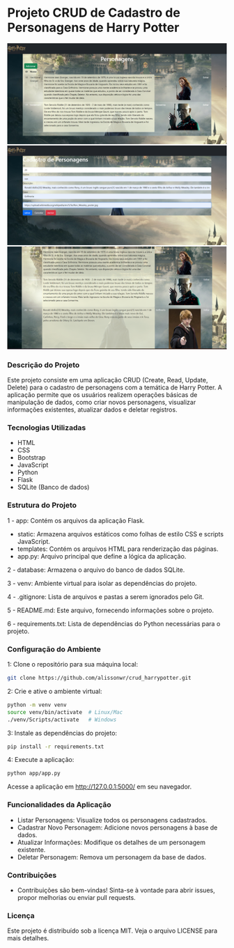 # Projeto CRUD de Cadastro de Personagens de Harry Potter

<div align="center">
    <img src="./static/img/Captura de tela 2023-11-20 201203.png" width="600px">
</div>

<div align="center">
    <img src="./static/img/Captura de tela 2023-11-20 201231.png" width="600px">
</div>

<div align="center">
    <img src="./static/img/Captura de tela 2023-11-20 201245.png" width="600px">
</div>

### Descrição do Projeto
Este projeto consiste em uma aplicação CRUD (Create, Read, Update, Delete) para o cadastro de personagens com a temática de Harry Potter. A aplicação permite que os usuários realizem operações básicas de manipulação de dados, como criar novos personagens, visualizar informações existentes, atualizar dados e deletar registros.

### Tecnologias Utilizadas
- HTML
- CSS
- Bootstrap
- JavaScript
- Python
- Flask
- SQLite (Banco de dados)

### Estrutura do Projeto

1 - app: Contém os arquivos da aplicação Flask.

- static: Armazena arquivos estáticos como folhas de estilo CSS e scripts JavaScript.
- templates: Contém os arquivos HTML para renderização das páginas.
- app.py: Arquivo principal que define a lógica da aplicação.

2 - database: Armazena o arquivo do banco de dados SQLite.

3 - venv: Ambiente virtual para isolar as dependências do projeto.

4 - .gitignore: Lista de arquivos e pastas a serem ignorados pelo Git.

5 - README.md: Este arquivo, fornecendo informações sobre o projeto.

6 - requirements.txt: Lista de dependências do Python necessárias para o projeto.

### Configuração do Ambiente
1: Clone o repositório para sua máquina local:
```sh
git clone https://github.com/alissonwr/crud_harrypotter.git
```
2: Crie e ative o ambiente virtual:
```sh
python -m venv venv
source venv/bin/activate  # Linux/Mac
./venv/Scripts/activate   # Windows
```
3: Instale as dependências do projeto:
```sh
pip install -r requirements.txt
```
4: Execute a aplicação:
```sh
python app/app.py
```
Acesse a aplicação em http://127.0.0.1:5000/ em seu navegador.

### Funcionalidades da Aplicação
- Listar Personagens: Visualize todos os personagens cadastrados.
- Cadastrar Novo Personagem: Adicione novos personagens à base de dados.
- Atualizar Informações: Modifique os detalhes de um personagem existente.
- Deletar Personagem: Remova um personagem da base de dados.

### Contribuições
- Contribuições são bem-vindas! Sinta-se à vontade para abrir issues, propor melhorias ou enviar pull requests.

### Licença
Este projeto é distribuído sob a licença MIT. Veja o arquivo LICENSE para mais detalhes.
